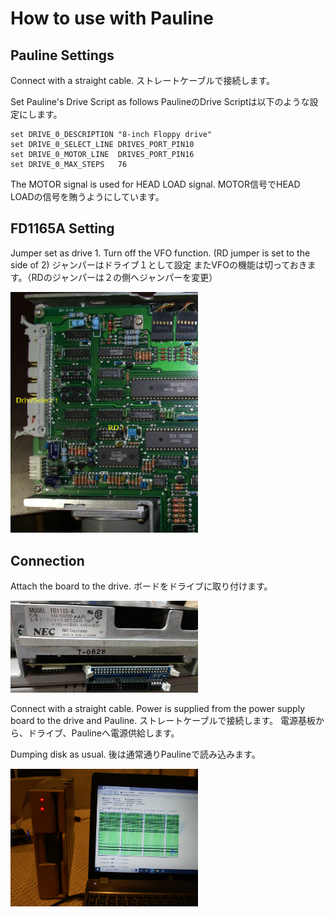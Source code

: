 # How to use with Pauline

## Pauline Settings

Connect with a straight cable.
ストレートケーブルで接続します。

Set Pauline's Drive Script as follows
PaulineのDrive Scriptは以下のような設定にします。

```
set DRIVE_0_DESCRIPTION "8-inch Floppy drive"
set DRIVE_0_SELECT_LINE DRIVES_PORT_PIN10
set DRIVE_0_MOTOR_LINE  DRIVES_PORT_PIN16
set DRIVE_0_MAX_STEPS   76
```

The MOTOR signal is used for HEAD LOAD signal.
MOTOR信号でHEAD LOADの信号を賄うようにしています。

## FD1165A Setting

Jumper set as drive 1.
Turn off the VFO function. (RD jumper is set to the side of 2)
ジャンパーはドライブ１として設定
またVFOの機能は切っておきます。（RDのジャンパーは２の側へジャンパーを変更）

<img src="images/12.JPG" width="300" />

## Connection

Attach the board to the drive.
ボードをドライブに取り付けます。

<img src="images/10.JPG" width="300" />

Connect with a straight cable.
Power is supplied from the power supply board to the drive and Pauline.
ストレートケーブルで接続します。
電源基板から、ドライブ、Paulineへ電源供給します。

Dumping disk as usual.
後は通常通りPaulineで読み込みます。

<img src="images/11.JPG" width="300" />


